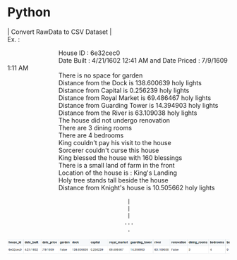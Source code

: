 # Python

| Convert RawData to CSV Dataset | <br />
Ex. : 

&emsp;&emsp;&emsp;&emsp;&emsp;&emsp;&emsp;&emsp; House ID :  6e32cec0<br />
&emsp;&emsp;&emsp;&emsp;&emsp;&emsp;&emsp;&emsp; Date Built : 4/21/1602 12:41 AM and Date Priced :  7/9/1609 1:11 AM<br />
&emsp;&emsp;&emsp;&emsp;&emsp;&emsp;&emsp;&emsp; There is no space for garden<br />
&emsp;&emsp;&emsp;&emsp;&emsp;&emsp;&emsp;&emsp; Distance from the Dock is 138.600639 holy lights<br />
&emsp;&emsp;&emsp;&emsp;&emsp;&emsp;&emsp;&emsp; Distance from Capital is 0.256239 holy lights<br />
&emsp;&emsp;&emsp;&emsp;&emsp;&emsp;&emsp;&emsp; Distance from Royal Market is 69.486467 holy lights<br />
&emsp;&emsp;&emsp;&emsp;&emsp;&emsp;&emsp;&emsp; Distance from Guarding Tower is 14.394903 holy lights<br />
&emsp;&emsp;&emsp;&emsp;&emsp;&emsp;&emsp;&emsp; Distance from the River is 63.109038 holy lights<br />
&emsp;&emsp;&emsp;&emsp;&emsp;&emsp;&emsp;&emsp; The house did not undergo renovation<br />
&emsp;&emsp;&emsp;&emsp;&emsp;&emsp;&emsp;&emsp; There are 3 dining rooms<br />
&emsp;&emsp;&emsp;&emsp;&emsp;&emsp;&emsp;&emsp; There are 4 bedrooms<br />
&emsp;&emsp;&emsp;&emsp;&emsp;&emsp;&emsp;&emsp; King couldn't pay his visit to the house<br />
&emsp;&emsp;&emsp;&emsp;&emsp;&emsp;&emsp;&emsp; Sorcerer couldn't curse this house<br />
&emsp;&emsp;&emsp;&emsp;&emsp;&emsp;&emsp;&emsp; King blessed the house with 160 blessings<br />
&emsp;&emsp;&emsp;&emsp;&emsp;&emsp;&emsp;&emsp; There is a small land of farm in the front<br />
&emsp;&emsp;&emsp;&emsp;&emsp;&emsp;&emsp;&emsp; Location of the house is : King's Landing<br />
&emsp;&emsp;&emsp;&emsp;&emsp;&emsp;&emsp;&emsp; Holy tree stands tall beside the house<br />
&emsp;&emsp;&emsp;&emsp;&emsp;&emsp;&emsp;&emsp; Distance from Knight's house is 10.505662 holy lights<br />
                                  
                                          |
                                          |
                                          |
                                         ... 
                                          .
![alt text](https://raw.githubusercontent.com/DishinGoyani/Python/master/Data%20Preprocessing/Screenshot/Screenshot-2018-3-5%20DishinGoyani%20Python.png)
    
